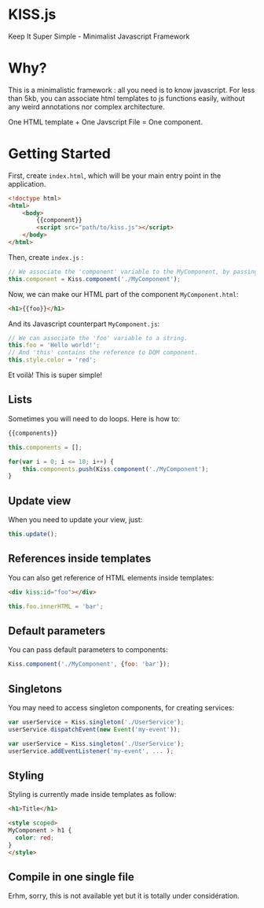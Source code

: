 # KISS.js
Keep It Super Simple - Minimalist Javascript Framework

# Why?
This is a minimalistic framework : all you need is to know javascript. For less than 5kb, you can associate html templates to js functions easily, without any weird annotations nor complex architecture.

One HTML template + One Javscript File = One component.

# Getting Started
First, create `index.html`, which will be your main entry point in the application.
```html
<!doctype html>
<html>
	<body>
		{{component}}
		<script src="path/to/kiss.js"></script>
	</body>
</html>
```

Then, create `index.js` :
```javascript
// We associate the 'component' variable to the MyComponent, by passing the absolute path.
this.component = Kiss.component('./MyComponent');
```

Now, we can make our HTML part of the component `MyComponent.html`:
```html
<h1>{{foo}}</h1>
```

And its Javascript counterpart `MyComponent.js`:
```javascript
// We can associate the 'foo' variable to a string.
this.foo = 'Hello world!';
// And 'this' contains the reference to DOM component.
this.style.color = 'red';
```

Et voilà! This is super simple!

## Lists
Sometimes you will need to do loops. Here is how to:
```html
{{components}}
```
```javascript
this.components = [];

for(var i = 0; i <= 10; i++) {
    this.components.push(Kiss.component('./MyComponent');
}
```

## Update view
When you need to update your view, just:
```javascript
this.update();
```

## References inside templates
You can also get reference of HTML elements inside templates:
```html
<div kiss:id="foo"></div>
```

```javascript
this.foo.innerHTML = 'bar';
```

## Default parameters
You can pass default parameters to components:
```javascript
Kiss.component('./MyComponent', {foo: 'bar'});
```

## Singletons
You may need to access singleton components, for creating services:

```javascript
var userService = Kiss.singleton('./UserService');
userService.dispatchEvent(new Event('my-event'));
```

```javascript 
var userService = Kiss.singleton('./UserService');
userService.addEventListener('my-event', ... );
```

## Styling
Styling is currently made inside templates as follow:
```html
<h1>Title</h1>

<style scoped>
MyComponent > h1 {
  color: red;
}
</style>
```

## Compile in one single file
Erhm, sorry, this is not available yet but it is totally under considération.

